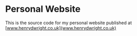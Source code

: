 # Personal Website

This is the source code for my personal website published at [www.henrydwright.co.uk](www.henrydwright.co.uk)